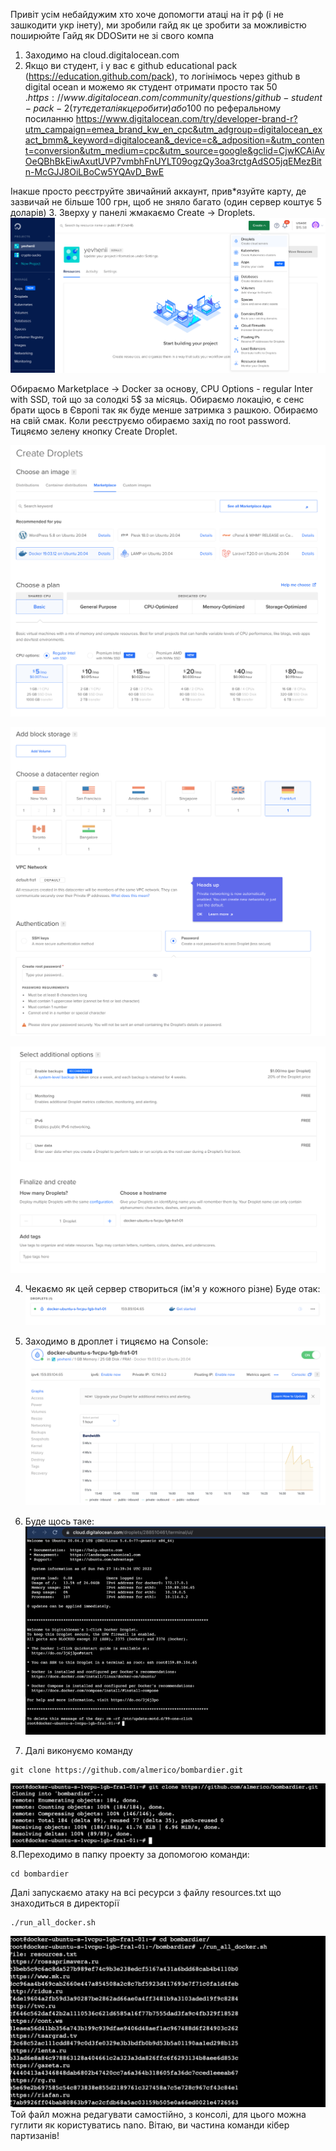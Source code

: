 Привіт усім небайдужим хто хоче допомогти атаці на іт рф (і не зашкодити укр інету), ми зробили гайд як це зробити за можливістю поширюйте 
Гайд як DDOSити не зі свого компа 
1. Заходимо на cloud.digitalocean.com
2. Якщо ви студент, і у вас є github educational pack (https://education.github.com/pack), то логінімось через github в digital ocean и можемо як студент отримати просто так 50 $. https://www.digitalocean.com/community/questions/github-student-pack-2 (тут є деталі як це робити) або 100$ по реферальному посиланню https://www.digitalocean.com/try/developer-brand-r?utm_campaign=emea_brand_kw_en_cpc&utm_adgroup=digitalocean_exact_bmm&_keyword=digitalocean&_device=c&_adposition=&utm_content=conversion&utm_medium=cpc&utm_source=google&gclid=CjwKCAiAvOeQBhBkEiwAxutUVP7vmbhFnUYLT09ogzQy3oa3rctgAdSO5jqEMezBitn-McGJJ8OiLBoCw5YQAvD_BwE

Інакше просто реєструйте звичайний аккаунт, прив*язуйте карту, де зазвичай не більше 100 грн, щоб не зняло багато (один сервер коштує 5 доларів)
3. Зверху у панелі  жмакаємо Create -> Droplets. 
![приклад](https://github.com/Eragoo/digital-ocean-memes-for-russians/blob/main/Screenshot%202022-02-27%20at%2017.09.20.png)


Обираємо Marketplace -> Docker за основу, CPU Options - regular Inter with SSD, той що за солодкі 5$ за місяць. Обираємо локацію, є сенс брати щось в Європі так як буде менше затримка з рашкою. Обираємо на свій смак. Коли реєструємо обираємо захід по root password. Тицяємо зелену кнопку Create Droplet.

![приклад](https://github.com/Eragoo/digital-ocean-memes-for-russians/blob/main/Screenshot%202022-02-27%20at%2017.09.34.png)

![приклад](https://github.com/Eragoo/digital-ocean-memes-for-russians/blob/main/Screenshot%202022-02-27%20at%2017.09.45.png)

![приклад](https://github.com/Eragoo/digital-ocean-memes-for-russians/blob/main/Screenshot%202022-02-27%20at%2017.09.57.png)




4. Чекаємо як цей  сервер створиться (ім'я у кожного різне)
Буде отак:
![приклад](https://github.com/Eragoo/digital-ocean-memes-for-russians/blob/main/Screenshot%202022-02-27%20at%2017.10.02.png)

5. Заходимо в дроплет і тицяємо на Console:
![приклад](https://github.com/Eragoo/digital-ocean-memes-for-russians/blob/main/Screenshot%202022-02-27%20at%2017.10.14.png)
6. Буде щось таке:
![приклад](https://github.com/Eragoo/digital-ocean-memes-for-russians/blob/main/Screenshot%202022-02-27%20at%2017.10.22.png)
8. Далі виконуємо команду
```
git clone https://github.com/almerico/bombardier.git
```
![приклад](https://github.com/Eragoo/digital-ocean-memes-for-russians/blob/main/Screenshot%202022-02-27%20at%2017.10.33.png)
8.Переходимо в папку проекту за допомогою команди: 
```
cd bombardier  
```
Далі запускаємо атаку на всі ресурси з файлу resources.txt що знаходиться в директорії
```
./run_all_docker.sh
```
![приклад](https://github.com/Eragoo/digital-ocean-memes-for-russians/blob/main/Screenshot%202022-02-27%20at%2017.10.45.png)
Той файл можна редагувати самостійно, з консолі, для цього можна гуглити як користуватись nano.
Вітаю, ви частина команди кібер партизанів!
